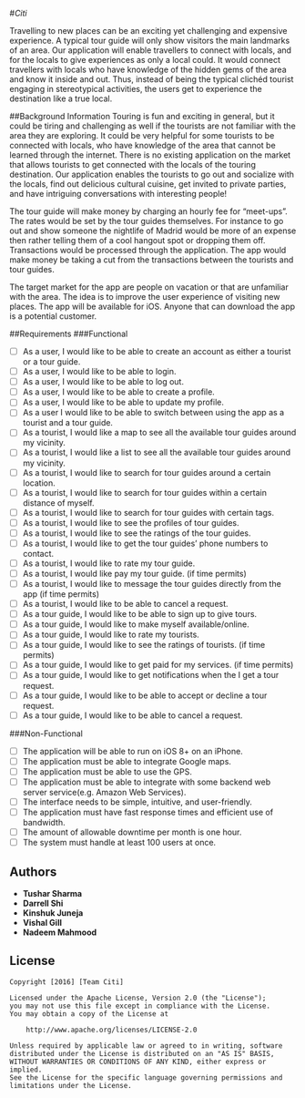 #*Citi* 

Travelling to new places can be an exciting yet challenging and expensive experience. A typical tour guide will only show visitors the main landmarks of an area. Our application will enable travellers to connect with locals, and for the locals to give experiences as only a local could. It would connect travellers with locals who have knowledge of the hidden gems of the area and know it inside and out. Thus, instead of being the typical clichéd tourist engaging in stereotypical activities, the users get to experience the destination like a true local. 

##Background Information
Touring is fun and exciting in general, but it could be tiring and challenging as well if the tourists are not familiar with the area they are exploring. It could be very helpful for some tourists to be connected with locals, who have knowledge of the area that cannot be learned through the internet. There is no existing application on the market that allows tourists to get connected with the locals of the touring destination. Our application enables the tourists to go out and socialize with the locals, find out delicious cultural cuisine, get invited to private parties, and have intriguing conversations with interesting people!

The tour guide will make money by charging an hourly fee for “meet-ups”. The rates would be set by the tour guides themselves. For instance to go out and show someone the nightlife of Madrid would be more of an expense then rather telling them of a cool hangout spot or dropping them off. Transactions would be processed through the application. The app would make money be taking a cut from the transactions between the tourists and tour guides.

The target market for the app are people on vacation or that are unfamiliar with the area. The idea is to improve the user experience of visiting new places. The app will be available for iOS. Anyone that can download the app is a potential customer.

##Requirements
###Functional
- [ ] As a user, I would like to  be able to create an account as either a tourist or a tour guide.
- [ ] As a user, I would like to be able to login.
- [ ] As a user, I would like to be able to log out.
- [ ] As a user, I would like to be able to create a profile.
- [ ] As a user, I would like to be able to update my profile.
- [ ] As a user I would like to be able to switch between using the app as a tourist and a tour guide.
- [ ] As a tourist, I would like a map to see all the available tour guides around my vicinity.
- [ ] As a tourist, I would like a list to see all the available tour guides around my vicinity.
- [ ] As a tourist, I would like to search for tour guides around a certain location.
- [ ] As a tourist, I would like to search for tour guides within a certain distance of myself.
- [ ] As a tourist, I would like to search for tour guides with certain tags.
- [ ] As a tourist, I would like to see the profiles of tour guides.
- [ ] As a tourist, I would like to see the ratings of the tour guides.
- [ ] As a tourist, I would like to get the tour guides’ phone numbers to contact.
- [ ] As a tourist, I would like to rate my tour guide.
- [ ] As a tourist, I would like pay my tour guide. (if time permits)
- [ ] As a tourist, I would like to message the tour guides directly from the app (if time permits)
- [ ] As a tourist, I would like to be able to cancel a request.
- [ ] As a tour guide, I would like to be able to sign up to give tours.
- [ ] As a tour guide, I would like to make myself available/online.
- [ ] As a tour guide, I would like to rate my tourists.
- [ ] As a tour guide, I would like to see the ratings of tourists. (if time permits)
- [ ] As a tour guide, I would like to get paid for my services. (if time permits)
- [ ] As a tour guide, I would like to get notifications when the I get a tour request.
- [ ] As a tour guide, I would like to be able to accept or decline a tour request.
- [ ] As a tour guide, I would like to be able to cancel a request.

###Non-Functional
- [ ] The application will be able to run on iOS 8+ on an iPhone.
- [ ] The application must be able to integrate Google maps.
- [ ] The application must be able to use the GPS. 
- [ ] The application must be able to integrate with some backend web server service(e.g. Amazon Web Services).
- [ ] The interface needs to be simple, intuitive, and user-friendly.
- [ ] The application must have fast response times and efficient use of bandwidth. 
- [ ] The amount of allowable downtime per month is one hour.
- [ ] The system must handle at least 100 users at once.

## Authors

* **Tushar Sharma**
* **Darrell Shi**
* **Kinshuk Juneja**
* **Vishal Gill**
* **Nadeem Mahmood**

## License

    Copyright [2016] [Team Citi]

    Licensed under the Apache License, Version 2.0 (the "License");
    you may not use this file except in compliance with the License.
    You may obtain a copy of the License at

        http://www.apache.org/licenses/LICENSE-2.0

    Unless required by applicable law or agreed to in writing, software
    distributed under the License is distributed on an "AS IS" BASIS,
    WITHOUT WARRANTIES OR CONDITIONS OF ANY KIND, either express or implied.
    See the License for the specific language governing permissions and
    limitations under the License.
